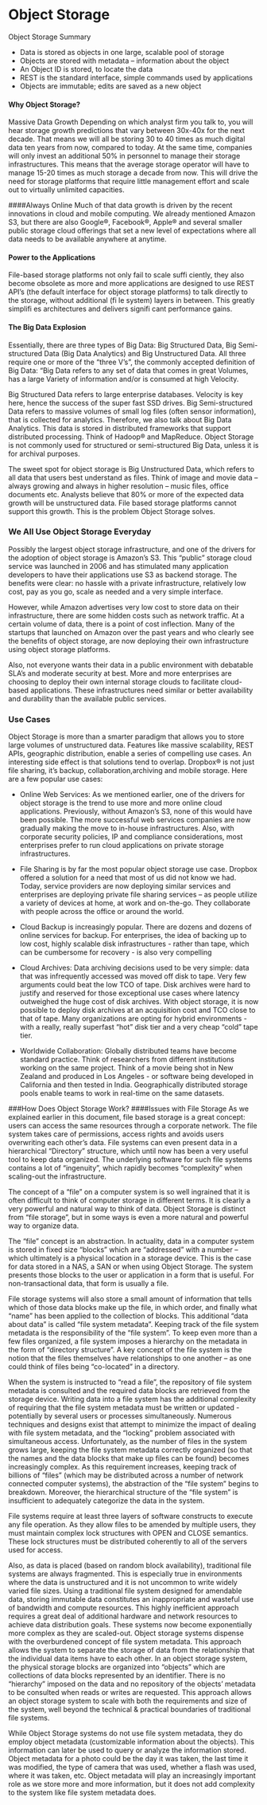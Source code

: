 # Object Storage

Object Storage Summary
* Data is stored as objects in one large, scalable pool of storage
* Objects are stored with metadata – information about the object
* An Object ID is stored, to locate the data
* REST is the standard interface, simple commands used by applications
* Objects are immutable; edits are saved as a new object

#### Why Object Storage?

Massive Data Growth
Depending on which analyst firm you talk to, you will hear storage growth predictions that vary between 30x-40x for
the next decade. That means we will all be storing 30 to 40 times as much digital data ten years from now, compared
to today. At the same time, companies will only invest an additional 50% in personnel to manage their storage
infrastructures. This means that the average storage operator will have to manage 15-20 times as much storage a
decade from now. This will drive the need for storage platforms that require little management effort and scale out
to virtually unlimited capacities.

####Always Online
Much of that data growth is driven by the recent innovations in cloud and mobile computing. We already mentioned
Amazon S3, but there are also Google®, Facebook®, Apple® and several smaller public storage cloud offerings that set
a new level of expectations where all data needs to be available anywhere at anytime. 


#### Power to the Applications
File-based storage platforms not only fail to scale suffi ciently, they also become obsolete as more and more
applications are designed to use REST API’s (the default interface for object storage platforms) to talk directly to
the storage, without additional (fi le system) layers in between. This greatly simplifi es architectures and delivers
signifi cant performance gains.

#### The Big Data Explosion
Essentially, there are three types of Big Data: Big Structured Data, Big Semi-structured Data (Big Data Analytics) and Big Unstructured Data. All three require one or more of the “three V’s”, the commonly accepted definition of Big Data: “Big Data refers to any set of data that comes in great Volumes, has a large Variety of information and/or is consumed at high Velocity.

Big Structured Data refers to large enterprise databases. Velocity is key here, hence the success of the super fast
SSD drives. Big Semi-structured Data refers to massive volumes of small log files (often sensor information), that is collected for analytics. Therefore, we also talk about Big Data Analytics. This data is stored in distributed frameworks
that support distributed processing. Think of Hadoop® and MapReduce. Object Storage is not commonly used for
structured or semi-structured Big Data, unless it is for archival purposes.

The sweet spot for object storage is Big Unstructured Data, which refers to all data that users best understand
as files. Think of image and movie data – always growing and always in higher resolution – music files, office
documents etc. Analysts believe that 80% or more of the expected data growth will be unstructured data. File based
storage platforms cannot support this growth. This is the problem Object Storage solves.

### We All Use Object Storage Everyday
Possibly the largest object storage infrastructure, and one of the drivers for the adoption of object storage is
Amazon’s S3. This “public” storage cloud service was launched in 2006 and has stimulated many application developers to have their applications use S3 as backend storage. The benefits were clear: no hassle with a private
infrastructure, relatively low cost, pay as you go, scale as needed and a very simple interface.

However, while Amazon advertises very low cost to store data on their infrastructure, there are some hidden costs
such as network traffic. At a certain volume of data, there is a point of cost inflection. Many of the startups that
launched on Amazon over the past years and who clearly see the benefits of object storage, are now deploying their
own infrastructure using object storage platforms.

Also, not everyone wants their data in a public environment with debatable SLA’s and moderate security at best.
More and more enterprises are choosing to deploy their own internal storage clouds to facilitate cloud-based
applications. These infrastructures need similar or better availability and durability than the available public services.

### Use Cases
Object Storage is more than a smarter paradigm that allows you to store large volumes of unstructured data.
Features like massive scalability, REST APIs, geographic distribution, enable a series of compelling use cases. An
interesting side effect is that solutions tend to overlap. Dropbox® is not just file sharing, it’s backup, collaboration,archiving and mobile storage. Here are a few popular use cases:

* Online Web Services: As we mentioned earlier, one of the drivers for object storage is the trend to use more
and more online cloud applications. Previously, without Amazon’s S3, none of this would have been possible.
The more successful web services companies are now gradually making the move to in-house infrastructures.
Also, with corporate security policies, IP and compliance considerations, most enterprises prefer to run cloud
 applications on private storage infrastructures.

* File Sharing is by far the most popular object storage use case. Dropbox offered a solution for a need that
most of us did not know we had. Today, service providers are now deploying similar services and enterprises are
deploying private file sharing services – as people utilize a variety of devices at home, at work and on-the-go.
They collaborate with people across the office or around the world.

* Cloud Backup is increasingly popular. There are dozens and dozens of online services for backup. For
enterprises, the idea of backing up to low cost, highly scalable disk infrastructures - rather than tape, which can
be cumbersome for recovery - is also very compelling

* Cloud Archives: Data archiving decisions used to be very simple: data that was infrequently accessed was
moved off disk to tape. Very few arguments could beat the low TCO of tape. Disk archives were hard to justify
and reserved for those exceptional use cases where latency outweighed the huge cost of disk archives. With
object storage, it is now possible to deploy disk archives at an acquisition cost and TCO close to that of tape.
Many organizations are opting for hybrid environments - with a really, really superfast “hot” disk tier and a very
cheap “cold” tape tier.

* Worldwide Collaboration: Globally distributed teams have become standard practice. Think of researchers
from different institutions working on the same project. Think of a movie being shot in New Zealand and
produced in Los Angeles - or software being developed in California and then tested in India. Geographically
distributed storage pools enable teams to work in real-time on the same datasets.

###How Does Object Storage Work?
####Issues with File Storage
As we explained earlier in this document, file based storage is a great concept: users can access the same resources
through a corporate network. The file system takes care of permissions, access rights and avoids users overwriting
each other’s data. File systems can even present data in a hierarchical “Directory” structure, which until now has been
a very useful tool to keep data organized. The underlying software for such file systems contains a lot of “ingenuity”,
which rapidly becomes “complexity” when scaling-out the infrastructure.

The concept of a “file” on a computer system is so well ingrained that it is often difficult to think of computer storage in different terms. It is clearly a very powerful and natural way to think of data. Object Storage is distinct from “file storage”, but in some ways is even a more natural and powerful way to organize data.

The “file” concept is an abstraction. In actuality, data in a computer system is stored in fixed size “blocks” which are
“addressed” with a number – which ultimately is a physical location in a storage device. This is the case for data
stored in a NAS, a SAN or when using Object Storage. The system presents those blocks to the user or application in
a form that is useful. For non-transactional data, that form is usually a file.

File storage systems will also store a small amount of information that tells which of those data blocks make up
the file, in which order, and finally what “name” has been applied to the collection of blocks. This additional “data
about data” is called “file system metadata”. Keeping track of the file system metadata is the responsibility of the “file system”. To keep even more than a few files organized, a file system imposes a hierarchy on the metadata in the form
of “directory structure”. A key concept of the file system is the notion that the files themselves have relationships to
one another – as one could think of files being “co-located” in a directory.

When the system is instructed to “read a file”, the repository of file system metadata is consulted and the required data blocks are retrieved from the storage device. Writing data into a file system has the additional complexity
of requiring that the file system metadata must be written or updated - potentially by several users or processes simultaneously. Numerous techniques and designs exist that attempt to minimize the impact of dealing with file
system metadata, and the “locking” problem associated with simultaneous access. Unfortunately, as the number
of files in the system grows large, keeping the file system metadata correctly organized (so that the names and the
data blocks that make up files can be found) becomes increasingly complex. As this requirement increases, keeping
track of billions of “files” (which may be distributed across a number of network connected computer systems),
the abstraction of the “file system” begins to breakdown. Moreover, the hierarchical structure of the “file system” is
insufficient to adequately categorize the data in the system.

File systems require at least three layers of software constructs to execute any file operation. As they allow files to be amended by multiple users, they must maintain complex lock structures with OPEN and CLOSE semantics. These
lock structures must be distributed coherently to all of the servers used for access.

Also, as data is placed (based on random block availability), traditional file systems are always fragmented. This
is especially true in environments where the data is unstructured and it is not uncommon to write widely varied
file sizes. Using a traditional file system designed for amendable data, storing immutable data constitutes an
inappropriate and wasteful use of bandwidth and compute resources. This highly inefficient approach requires
a great deal of additional hardware and network resources to achieve data distribution goals. These systems now
become exponentially more complex as they are scaled-out.
Object storage systems dispense with the overburdened concept of file system metadata. This approach allows the
system to separate the storage of data from the relationship that the individual data items have to each other. In an
object storage system, the physical storage blocks are organized into “objects” which are collections of data blocks
represented by an identifier. There is no “hierarchy” imposed on the data and no repository of the objects’ metadata
to be consulted when reads or writes are requested. This approach allows an object storage system to scale with
both the requirements and size of the system, well beyond the technical & practical boundaries of traditional file
systems.

While Object Storage systems do not use file system metadata, they do employ object metadata (customizable information about the objects). This information can later be used to query or analyze the information stored. Object
metadata for a photo could be the day it was taken, the last time it was modified, the type of camera that was used,
whether a flash was used, where it was taken, etc. Object metadata will play an increasingly important role as we
store more and more information, but it does not add complexity to the system like file system metadata does.